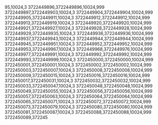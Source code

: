 95,10024,3
3722449896,3722449896,10024,999
3722449897,3722449903,10024,3
3722449904,3722449904,10024,999
3722449905,3722449911,10024,3
3722449912,3722449912,10024,999
3722449913,3722449919,10024,3
3722449920,3722449920,10024,999
3722449921,3722449927,10024,3
3722449928,3722449928,10024,999
3722449929,3722449935,10024,3
3722449936,3722449936,10024,999
3722449937,3722449943,10024,3
3722449944,3722449944,10024,999
3722449945,3722449951,10024,3
3722449952,3722449952,10024,999
3722449953,3722449967,10024,3
3722449968,3722449976,10024,999
3722449977,3722449991,10024,3
3722449992,3722449992,10024,999
3722449993,3722449999,10024,3
3722450000,3722450000,10024,999
3722450001,3722450001,10024,3
3722450002,3722450002,10024,999
3722450003,3722450007,10024,3
3722450008,3722450008,10024,999
3722450009,3722450015,10024,3
3722450016,3722450016,10024,999
3722450017,3722450031,10024,3
3722450032,3722450032,10024,999
3722450033,3722450047,10024,3
3722450048,3722450048,10024,999
3722450049,3722450055,10024,3
3722450056,3722450056,10024,999
3722450057,3722450063,10024,3
3722450064,3722450064,10024,999
3722450065,3722450071,10024,3
3722450072,3722450072,10024,999
3722450073,3722450079,10024,3
3722450080,3722450080,10024,999
3722450081,3722450087,10024,3
3722450088,3722450088,10024,999
3722450089,372245